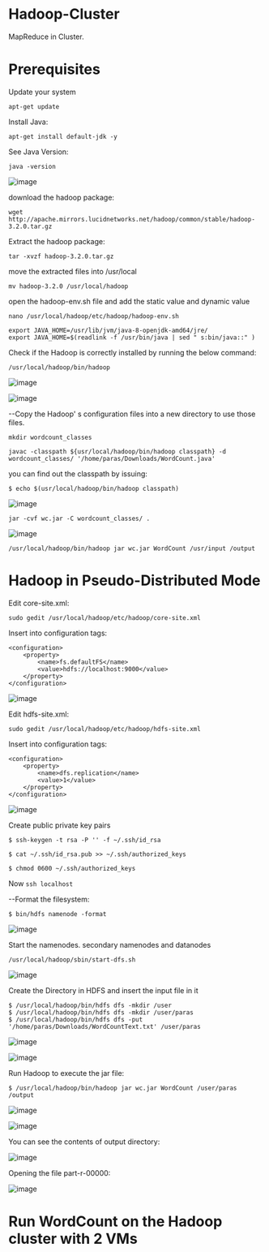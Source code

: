 # Hadoop-Cluster
MapReduce in Cluster.

# Prerequisites
Update your system

`apt-get update`

Install Java:

`apt-get install default-jdk -y`

See Java Version:

`java -version`

![image](https://user-images.githubusercontent.com/43897597/54974618-ffe77f80-4f6a-11e9-993d-c201529450c6.png)

download the hadoop package:

`wget http://apache.mirrors.lucidnetworks.net/hadoop/common/stable/hadoop-3.2.0.tar.gz`

Extract the hadoop package:

`tar -xvzf hadoop-3.2.0.tar.gz`

move the extracted files into /usr/local

`mv hadoop-3.2.0 /usr/local/hadoop`

open the hadoop-env.sh file and add the static value and dynamic value

`nano /usr/local/hadoop/etc/hadoop/hadoop-env.sh`

```
export JAVA_HOME=/usr/lib/jvm/java-8-openjdk-amd64/jre/
export JAVA_HOME=$(readlink -f /usr/bin/java | sed " s:bin/java::" )
```

Check if the Hadoop is correctly installed by running the below command:

`/usr/local/hadoop/bin/hadoop`

![image](https://user-images.githubusercontent.com/43897597/54976334-6ae78500-4f70-11e9-9489-0cfea4feb82d.png)

![image](https://user-images.githubusercontent.com/43897597/54976334-6ae78500-4f70-11e9-9489-0cfea4feb82d.png)

--Copy the Hadoop' s configuration files into a new directory to use those files.

`mkdir wordcount_classes`

`javac -classpath ${usr/local/hadoop/bin/hadoop classpath} -d wordcount_classes/ '/home/paras/Downloads/WordCount.java'`

you can find out the classpath by issuing:

`$ echo $(usr/local/hadoop/bin/hadoop classpath)`

![image](https://user-images.githubusercontent.com/43897597/54974334-18a36580-4f6a-11e9-9f4a-9b90f952a937.png)

`jar -cvf wc.jar -C wordcount_classes/ . `

![image](https://user-images.githubusercontent.com/43897597/54974497-a2ebc980-4f6a-11e9-8b97-0558a59de7c7.png)

`/usr/local/hadoop/bin/hadoop jar wc.jar WordCount /usr/input /output`





# Hadoop in Pseudo-Distributed Mode
Edit core-site.xml:

`sudo gedit /usr/local/hadoop/etc/hadoop/core-site.xml`

Insert into configuration tags:

```
<configuration>
    <property>
        <name>fs.defaultFS</name>
        <value>hdfs://localhost:9000</value>
    </property>
</configuration>
```

![image](https://user-images.githubusercontent.com/43897597/54973713-5e126380-4f67-11e9-83f6-64ad6b79d071.png)

Edit hdfs-site.xml:

`sudo gedit /usr/local/hadoop/etc/hadoop/hdfs-site.xml`

Insert into configuration tags:

```
<configuration>
    <property>
        <name>dfs.replication</name>
        <value>1</value>
    </property>
</configuration>
```

![image](https://user-images.githubusercontent.com/43897597/54973872-31128080-4f68-11e9-9f6d-3e1a8782b5ec.png)

Create public private key pairs 

`$ ssh-keygen -t rsa -P '' -f ~/.ssh/id_rsa`

`$ cat ~/.ssh/id_rsa.pub >> ~/.ssh/authorized_keys`

`$ chmod 0600 ~/.ssh/authorized_keys`

Now `ssh localhost`

--Format the filesystem:

`$ bin/hdfs namenode -format`

![image](https://user-images.githubusercontent.com/43897597/54974248-c6624480-4f69-11e9-8ca3-e0e9dadb7840.png)

Start the namenodes. secondary namenodes and datanodes

`/usr/local/hadoop/sbin/start-dfs.sh `

![image](https://user-images.githubusercontent.com/43897597/54974014-d594c280-4f68-11e9-8c83-fdadf51783a8.png)

Create the Directory in HDFS and insert the input file in it

```
$ /usr/local/hadoop/bin/hdfs dfs -mkdir /user 
$ /usr/local/hadoop/bin/hdfs dfs -mkdir /user/paras
$ /usr/local/hadoop/bin/hdfs dfs -put '/home/paras/Downloads/WordCountText.txt' /user/paras
```

![image](https://user-images.githubusercontent.com/43897597/54974975-1f32dc80-4f6c-11e9-91e1-21f7d9765a33.png)

![image](https://user-images.githubusercontent.com/43897597/54974072-0f65c900-4f69-11e9-9afb-07dd31834491.png)

Run Hadoop to execute the jar file:

`$ /usr/local/hadoop/bin/hadoop jar wc.jar WordCount /user/paras /output`

![image](https://user-images.githubusercontent.com/43897597/54976334-6ae78500-4f70-11e9-9489-0cfea4feb82d.png)

![image](https://user-images.githubusercontent.com/43897597/54975395-5229a000-4f6d-11e9-8c59-69b3daa4c7c9.png)

You can see the contents of output directory:

![image](https://user-images.githubusercontent.com/43897597/54975481-974dd200-4f6d-11e9-8747-e9f52bb43b7f.png)

Opening the file part-r-00000:
 
![image](https://user-images.githubusercontent.com/43897597/54975584-e7c52f80-4f6d-11e9-8e84-04e6fa9fa075.png)

# Run WordCount  on the Hadoop cluster with 2 VMs
